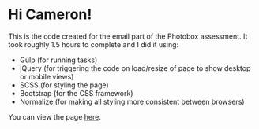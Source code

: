 # Hi Cameron!

This is the code created for the email part of the Photobox assessment. It took roughly
1.5 hours to complete and I did it using:

- Gulp (for running tasks)
- jQuery (for triggering the code on load/resize of page to show desktop or mobile views)
- SCSS (for styling the page)
- Bootstrap (for the CSS framework)
- Normalize (for making all styling more consistent between browsers)

You can view the page [here](https://rawgit.com/timreaper/Photobox/Email/master/dist/index.html).